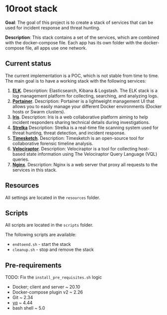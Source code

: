 # 10root stack

**Goal**: The goal of this project is to create a stack of services that can be used for incident response and threat hunting.

**Description**: This stack contains a set of the services, which are combined with the docker-compose file. Each app has its own folder with the docker-compose file, all apps use one network.

## Current status

The current implementation is a POC, which is not stable from time to time. The main goal is to have a working stack with the following services:

1. **[ELK](https://github.com/deviantony/docker-elk)**. Description: Elasticsearch, Kibana & Logstash. The ELK stack is a log management platform for collecting, searching, and analyzing logs.
2. **[Portainer](https://github.com/portainer/portainer)**. Description: Portainer is a lightweight management UI that allows you to easily manage your different Docker environments (Docker hosts or Swarm clusters).
3. **[Iris](https://github.com/dfir-iris/iris-web/tree/master)**. Description: Iris is a web collaborative platform aiming to help incident responders sharing technical details during investigations.
4. **[Strelka](https://github.com/target/strelka/)** Description: Strelka is a real-time file scanning system used for threat hunting, threat detection, and incident response.
5. **[Timesketch](https://github.com/google/timesketch)**. Description: Timesketch is an open-source tool for collaborative forensic timeline analysis.
6. **[Velociraptor](https://github.com/Velocidex/velociraptor)**. Description: Velociraptor is a tool for collecting host-based state information using The Velociraptor Query Language (VQL) queries.
7. **[Nginx](https://github.com/nginx/nginx)**. Description: Nginx is a web server that proxy all requests to the services  in this stack.

## Resources

All settings are located in the `resources` folder.

## Scripts

All scripts are located in the `scripts` folder.

The following scripts are available:
- `endtoend.sh` - start the stack
- `cleanup.sh` - stop and remove the stack

## Pre-requirements

TODO: Fix the `install_pre_requisites.sh` logic

- Docker; client and server ~ 20.10
- Docker-compose plugin v2 ~ 2.26
- Git ~ 2.34
- [yq](https://github.com/mikefarah/yq/#install) ~ 4.44
- bash shell ~ 5.0
